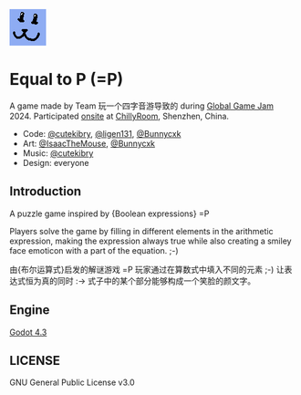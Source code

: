 ![:3](=P3.png "Magic Cat")

# Equal to P (=P)

A game made by Team 玩一个四字音游导致的 during [Global Game Jam](https://globalgamejam.org/) 2024. Participated [onsite](https://www.huodongxing.com/event/2732777803400?td=6303464850639) at [ChillyRoom](https://www.chillyroom.com/), Shenzhen, China.

- Code: [@cutekibry](https://github.com/cutekibry), [@ligen131](https://github.com/ligen131), [@Bunnycxk](https://github.com/Bunnycxk)
- Art: [@IsaacTheMouse](https://github.com/IsaacTheMouse), [@Bunnycxk](https://github.com/Bunnycxk)
- Music: [@cutekibry](https://github.com/cutekibry)
- Design: everyone

## Introduction

A puzzle game inspired by {Boolean expressions} =P 

Players solve the game by filling in different elements in the arithmetic expression, making the expression always true while also creating a smiley face emoticon with a part of the equation. ;-)

由{布尔运算式}启发的解谜游戏 =P 玩家通过在算数式中填入不同的元素 ;-) 让表达式恒为真的同时 :-> 式子中的某个部分能够构成一个笑脸的颜文字。

<!--
## Try Demo

The latest built artifacts can be found at [the latest actions](https://github.com/ligen131/ggj2024-game/actions).

Windows: [Download](https://github.com/ligen131/equal_to_p/actions/runs/7684305585/artifacts/1200398972)

MacOS: [Download](https://github.com/ligen131/equal_to_p/actions/runs/7684305585/artifacts/1200398970)


## TODO

- [x] 右键 card 返回 card_base
- [x] card_base：
  - 数字 ok
  - 灰色（剩下为 0 时变灰）toggle_color
  - card 回来吸附
- [x] 关卡跳转 UI
- [x] 关卡点击跳转
- [x] 录入数据
- [x] 算式框，备选框，关卡框纹理
- [x] card card_base 边框纹理
- [x] 音效
- [x] 关卡设计 `<` `>`- cxk
- [x] 背景颜色
- [x] 主页 MainMenu UI
- [x] 主页动画 - mouse
- [x] 主页跳转
- [x] 主页开始按钮动画
- [x] 通关后禁用鼠标操作 card
- [x] 选关页面返回按钮
- [x] 右上角重玩按钮
- [x] 通关之后高亮笑脸
- [x] 通关之后下一关底部浮现按钮
- [x] 金色框纹理统一
- [x] 关卡高亮动画 // 这是啥？
- [x] 章节标题
- [x] 卡牌文字偏移
- [x] 瞎几把拖 card 有 bug
- [x] 卡牌被放置后继续动画会露馅
- [x] 主页笑脸乱飞动画
### UI
- [ ] 场景切换的过场动画
- [ ] 配色问题？
- [ ] 选关页面优化

### 程序
- [ ] 卡牌替换交互逻辑

### 关卡设计
- [ ] 更多关卡设计

## Build

```shell
# Windows
$ godot --headless --verbose --export-release "Windows Desktop" equal_to_p.exe

# Linux
$ godot --headless --verbose --export-release "Linux/X11" equal_to_p.x86_64

# MacOS
$ godot --headless --verbose --export-release "mac" equal_to_p.zip

# Web
$ mkdir -v -p build/web
$ godot --headless --verbose --export-release "Web" build/web/index.html
$ cd build/web/
$ curl https://raw.githubusercontent.com/josephrocca/clip-image-sorter/92b108dc670d0b56bd6b72963b0e86c4c862412e/enable-threads.js --output enable-threads.js
$ sed -i 's|headers.set("Cross-Origin-Embedder-Policy", "credentialless")|headers.set("Cross-Origin-Embedder-Policy", "require-corp")|g'  enable-threads.js
$ sed -i 's|<script src="index.js"></script>|<script src="enable-threads.js"></script><script src="index.js"></script>|g' index.html
```
-->
## Engine

[Godot 4.3](https://github.com/godotengine/godot)

## LICENSE

GNU General Public License v3.0
